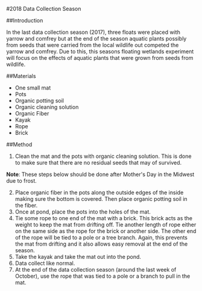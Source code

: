 #2018 Data Collection Season

##Introduction

In the last data collection season (2017), three floats were placed with yarrow and comfrey but at the end of the season aquatic plants possibly from seeds that were carried from the local wildlife out competed the yarrow and comfrey.  Due to this, this seasons floating wetlands experiment will focus on the effects of aquatic plants that were grown from seeds from wildlife.

##Materials

- One small mat
- Pots
- Organic potting soil
- Organic cleaning solution
- Organic Fiber
- Kayak
- Rope
- Brick

##Method

1. Clean the mat and the pots with organic cleaning solution. This is done to make sure that there are no residual seeds that may of survived.

**Note**: These steps below should be done after Mother's Day in the Midwest due to frost.

2. Place organic fiber in the pots along the outside edges of the inside making sure the bottom is covered. Then place organic potting soil in the fiber.
3. Once at pond, place the pots into the holes of the mat.
4. Tie some rope to one end of the mat with a brick. This brick acts as the weight to keep the mat from drifting off. Tie another length of  rope either on the same side as the rope for the brick or another side. The other end of the rope will be tied to a pole or a tree branch.  Again, this prevents the mat from drifting and it also allows easy removal at the end of the season.
5. Take the kayak and take the mat out into the pond.
6. Data collect like normal.
7. At the end of the data collection season (around the last week of October), use the rope that was tied to a pole or a branch to pull in the mat.